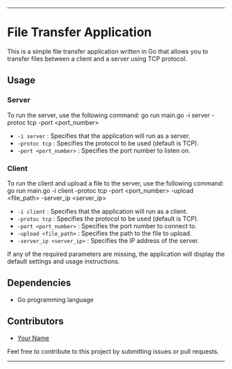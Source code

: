 
---

# File Transfer Application

This is a simple file transfer application written in Go that allows you to transfer files between a client and a server using TCP protocol.

## Usage

### Server
To run the server, use the following command:
go run main.go -i server -protoc tcp -port <port_number>
-  `-i server` : Specifies that the application will run as a server.
-  `-protoc tcp` : Specifies the protocol to be used (default is TCP).
-  `-port <port_number>` : Specifies the port number to listen on.

### Client
To run the client and upload a file to the server, use the following command:
go run main.go -i client -protoc tcp -port <port_number> -upload <file_path> -server_ip <server_ip>
-  `-i client` : Specifies that the application will run as a client.
-  `-protoc tcp` : Specifies the protocol to be used (default is TCP).
-  `-port <port_number>` : Specifies the port number to connect to.
-  `-upload <file_path>` : Specifies the path to the file to upload.
-  `-server_ip <server_ip>` : Specifies the IP address of the server.

If any of the required parameters are missing, the application will display the default settings and usage instructions.

## Dependencies
- Go programming language

## Contributors
- [Your Name](https://github.com/c0mrade12211)

Feel free to contribute to this project by submitting issues or pull requests.

---

